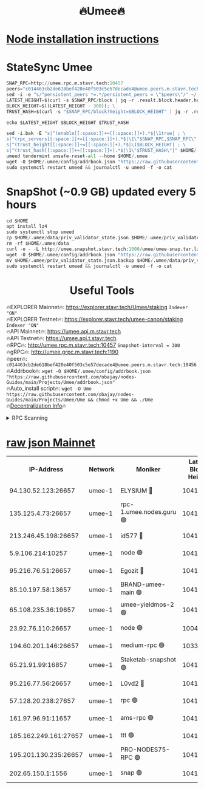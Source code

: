 <h1 align="center"> 🔥Umee🔥</h1>


[Node installation instructions](https://github.com/obajay/nodes-Guides/tree/main/Projects/Umee)
=
# StateSync Umee
```python
SNAP_RPC=http://umee.rpc.m.stavr.tech:10457
peers="c014463cb2de618bef420e40f503c5e57decade4@umee.peers.m.stavr.tech:10456"
sed -i -e "s/^persistent_peers *=.*/persistent_peers = \"$peers\"/" ~/.umee/config/config.toml
LATEST_HEIGHT=$(curl -s $SNAP_RPC/block | jq -r .result.block.header.height); \
BLOCK_HEIGHT=$((LATEST_HEIGHT - 300)); \
TRUST_HASH=$(curl -s "$SNAP_RPC/block?height=$BLOCK_HEIGHT" | jq -r .result.block_id.hash)

echo $LATEST_HEIGHT $BLOCK_HEIGHT $TRUST_HASH

sed -i.bak -E "s|^(enable[[:space:]]+=[[:space:]]+).*$|\1true| ; \
s|^(rpc_servers[[:space:]]+=[[:space:]]+).*$|\1\"$SNAP_RPC,$SNAP_RPC\"| ; \
s|^(trust_height[[:space:]]+=[[:space:]]+).*$|\1$BLOCK_HEIGHT| ; \
s|^(trust_hash[[:space:]]+=[[:space:]]+).*$|\1\"$TRUST_HASH\"|" $HOME/.umee/config/config.toml
umeed tendermint unsafe-reset-all --home $HOME/.umee
wget -O $HOME/.umee/config/addrbook.json "https://raw.githubusercontent.com/obajay/nodes-Guides/main/Projects/Umee/addrbook.json"
sudo systemctl restart umeed && journalctl -u umeed -f -o cat
```
# SnapShot (~0.9 GB) updated every 5 hours
```python
cd $HOME
apt install lz4
sudo systemctl stop umeed
cp $HOME/.umee/data/priv_validator_state.json $HOME/.umee/priv_validator_state.json.backup
rm -rf $HOME/.umee/data
curl -o - -L http://umee.snapshot.stavr.tech:1000/umee/umee-snap.tar.lz4 | lz4 -c -d - | tar -x -C $HOME/.umee --strip-components 2
wget -O $HOME/.umee/config/addrbook.json "https://raw.githubusercontent.com/obajay/nodes-Guides/main/Projects/Umee/addrbook.json"
mv $HOME/.umee/priv_validator_state.json.backup $HOME/.umee/data/priv_validator_state.json
sudo systemctl restart umeed && journalctl -u umeed -f -o cat
```
 <h1 align="center"> Useful Tools</h1>

🔥EXPLORER Mainnet🔥:      https://explorer.stavr.tech/Umee/staking             `Indexer "ON"` \
🔥EXPLORER Testnet🔥:        https://explorer.stavr.tech/umee-canon/staking      `Indexer "ON"` \
🔥API Mainnet🔥:                   https://umee.api.m.stavr.tech \
🔥API Testnet🔥:                     https://umee.api.t.stavr.tech \
🔥RPC🔥:                                   http://umee.rpc.m.stavr.tech:10457                     `Snapshot-interval = 300` \
🔥gRPC🔥:                              http://umee.grpc.m.stavr.tech:1190 \
🔥peer🔥:                     `c014463cb2de618bef420e40f503c5e57decade4@umee.peers.m.stavr.tech:10456` \
🔥Addrbook🔥:    ```wget -O $HOME/.umee/config/addrbook.json "https://raw.githubusercontent.com/obajay/nodes-Guides/main/Projects/Umee/addrbook.json"``` \
🔥Auto_install script🔥: ```wget -O Ume https://raw.githubusercontent.com/obajay/nodes-Guides/main/Projects/Umee/Ume && chmod +x Ume && ./Ume``` \
🔥[Decentralization Info](https://github.com/obajay/StateSync-snapshots/tree/main/Projects/Umee/Decentralization)🔥

<details>
<summary>RPC Scanning</summary>

<h2 align="center"> We scan nodes in real time every 4 hours. And we provide the final result of RPC endpoints.
We cannot influence the operation of these nodes in any way. </h2>


```python
If Voting Power is higher than 0 --> then the Node is a validator of the network and may be subject to attack and be a potential threat to the chain.
```
```python
We marked such validators with a red symbol
```

</details>

[raw json Mainnet](https://rpc-check.umeem.stavr.tech/umeem/rpc-umeem-result.json)
=



<table><tr><th>IP-Address</th><th>Network</th><th>Moniker</th><th>Latest Block Height</th><th>Earliest Block Height</th><th>Catching Up</th><th>Tx Index</th><th>Voting Power</th><th>Scan Time</th></tr><tr><td>94.130.52.123:26657</td><td>umee-1</td><td>ELYSIUM 🔴</td><td>10418188</td><td>3216011</td><td>False</td><td>on</td><td>23073443</td><td>2024-02-02T21:36:06.667488315UTC</td></tr><tr><td>135.125.4.73:26657</td><td>umee-1</td><td>rpc-1.umee.nodes.guru 🟢</td><td>10418188</td><td>5167386</td><td>False</td><td>on</td><td>0</td><td>2024-02-02T21:36:06.975365279UTC</td></tr><tr><td>213.246.45.198:26657</td><td>umee-1</td><td>id577 🔴</td><td>10418175</td><td>7100001</td><td>False</td><td>on</td><td>35104871</td><td>2024-02-02T21:34:46.417428844UTC</td></tr><tr><td>5.9.106.214:10257</td><td>umee-1</td><td>node 🟢</td><td>10418184</td><td>7942001</td><td>False</td><td>on</td><td>0</td><td>2024-02-02T21:35:43.029008413UTC</td></tr><tr><td>95.216.76.51:26657</td><td>umee-1</td><td>Egozit 🔴</td><td>10418188</td><td>8262001</td><td>False</td><td>off</td><td>38423641</td><td>2024-02-02T21:36:06.377241234UTC</td></tr><tr><td>85.10.197.58:13657</td><td>umee-1</td><td>BRAND-umee-main 🟢</td><td>10418177</td><td>8427832</td><td>False</td><td>on</td><td>0</td><td>2024-02-02T21:35:01.803975972UTC</td></tr><tr><td>65.108.235.36:19657</td><td>umee-1</td><td>umee-yieldmos-2 🟢</td><td>10418167</td><td>9575548</td><td>False</td><td>on</td><td>0</td><td>2024-02-02T21:33:58.927055458UTC</td></tr><tr><td>23.92.76.110:26657</td><td>umee-1</td><td>node 🟢</td><td>10046600</td><td>9953901</td><td>False</td><td>on</td><td>0</td><td>2024-02-02T21:36:43.774260149UTC</td></tr><tr><td>194.60.201.146:26657</td><td>umee-1</td><td>medium-rpc 🟢</td><td>10335682</td><td>9984137</td><td>False</td><td>on</td><td>0</td><td>2024-02-02T21:34:55.335265674UTC</td></tr><tr><td>65.21.91.99:16857</td><td>umee-1</td><td>Staketab-snapshot 🟢</td><td>10418180</td><td>9992001</td><td>False</td><td>off</td><td>0</td><td>2024-02-02T21:35:16.693619547UTC</td></tr><tr><td>95.216.77.56:26657</td><td>umee-1</td><td>L0vd2 🔴</td><td>10418191</td><td>10318191</td><td>False</td><td>off</td><td>37538337</td><td>2024-02-02T21:36:24.209209191UTC</td></tr><tr><td>57.128.20.238:27657</td><td>umee-1</td><td>rpc 🟢</td><td>10418186</td><td>10337379</td><td>False</td><td>on</td><td>0</td><td>2024-02-02T21:35:51.742269153UTC</td></tr><tr><td>161.97.96.91:11657</td><td>umee-1</td><td>ams-rpc 🟢</td><td>10418152</td><td>10352001</td><td>False</td><td>on</td><td>0</td><td>2024-02-02T21:36:24.469558334UTC</td></tr><tr><td>185.162.249.161:27657</td><td>umee-1</td><td>ttt 🟢</td><td>10418182</td><td>10381617</td><td>False</td><td>on</td><td>0</td><td>2024-02-02T21:35:29.294725305UTC</td></tr><tr><td>195.201.130.235:26657</td><td>umee-1</td><td>PRO-NODES75-RPC 🟢</td><td>10418184</td><td>10396343</td><td>False</td><td>on</td><td>0</td><td>2024-02-02T21:35:39.830325454UTC</td></tr><tr><td>202.65.150.1:1556</td><td>umee-1</td><td>snap 🟢</td><td>10418184</td><td>10406073</td><td>False</td><td>on</td><td>0</td><td>2024-02-02T21:35:40.746865550UTC</td></tr></table>
